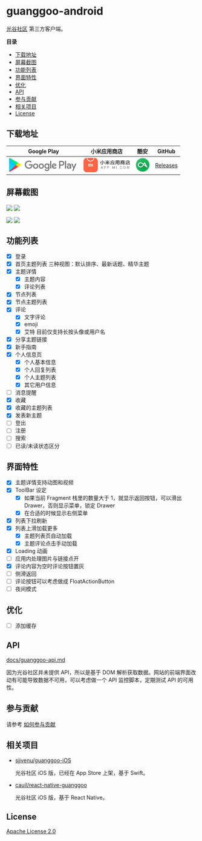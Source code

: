 # guanggoo-android

[光谷社区](http://www.guanggoo.com) 第三方客户端。

**目录**
<!-- vim-markdown-toc GFM -->

* [下载地址](#下载地址)
* [屏幕截图](#屏幕截图)
* [功能列表](#功能列表)
* [界面特性](#界面特性)
* [优化](#优化)
* [API](#api)
* [参与贡献](#参与贡献)
* [相关项目](#相关项目)
* [License](#license)

<!-- vim-markdown-toc -->

## 下载地址

| Google Play                                                                                                                                                                                | 小米应用商店                                                                                                                                                    | 酷安                                                                                                                                             | GitHub                                                           |
|--------------------------------------------------------------------------------------------------------------------------------------------------------------------------------------------|-----------------------------------------------------------------------------------------------------------------------------------------------------------------|--------------------------------------------------------------------------------------------------------------------------------------------------|------------------------------------------------------------------|
| <a href="https://play.google.com/store/apps/details?id=org.mazhuang.guanggoo" target="_blank"><img alt="Google Play" width="183px" height="39px" src="./assets/image/play-store.png"/></a> | <a href="http://app.mi.com/details?id=org.mazhuang.guanggoo" target="_blank"><img alt="小米应用商店" height="39px" src="./assets/image/xiaomi-market.png"/></a> | <a href="https://www.coolapk.com/apk/org.mazhuang.guanggoo" target="_blank"><img alt="酷安" height="39px" src="./assets/image/coolapk.png"/></a> | [Releases](https://github.com/mzlogin/guanggoo-android/releases) |

## 屏幕截图

<img width="360" src="http://mazhuang.org/guanggoo-android/screenshots/topic-list.png" align=center /> <img width="360" src="http://mazhuang.org/guanggoo-android/screenshots/topic-detail.png" align=center />

<img width="360" src="http://mazhuang.org/guanggoo-android/screenshots/nodes-list.png" align=center /> <img width="360" src="http://mazhuang.org/guanggoo-android/screenshots/drawer.png" align=center />

## 功能列表

- [x] 登录
- [x] 首页主题列表
    三种视图：默认排序、最新话题、精华主题
- [x] 主题详情
    - [x] 主题内容
    - [x] 评论列表
- [x] 节点列表
- [x] 节点主题列表
- [x] 评论
    - [x] 文字评论
    - [x] emoji
    - [x] 艾特
        目前仅支持长按头像或用户名
- [x] 分享主题链接
- [x] 新手指南
- [x] 个人信息页
    - [x] 个人基本信息
    - [x] 个人回复列表
    - [x] 个人主题列表
    - [x] 其它用户信息
- [ ] 消息提醒
- [x] 收藏
- [x] 收藏的主题列表
- [x] 发表新主题
- [ ] 登出
- [ ] 注册
- [ ] 搜索
- [ ] 已读/未读状态区分

## 界面特性

- [x] 主题详情支持动图和视频
- [x] ToolBar 设定
    - [x] 如果当前 Fragment 栈里的数量大于 1，就显示返回按钮，可以滑出 Drawer，否则显示菜单，锁定 Drawer
    - [x] 在合适的时候显示右侧菜单
- [x] 列表下拉刷新
- [x] 列表上滑加载更多
    - [x] 主题列表页自动加载
    - [x] 主题评论点击手动加载
- [x] Loading 动画
- [ ] 应用内处理图片与链接点开
- [x] 评论内容为空时评论按钮置灰
- [ ] 侧滑返回
- [ ] 评论按钮可以考虑做成 FloatActionButton
- [ ] 夜间模式

## 优化

- [ ] 添加缓存

## API

[docs/guanggoo-api.md](./docs/guanggoo-api.md)

因为光谷社区并未提供 API，所以是基于 DOM 解析获取数据。网站的前端界面改动有可能导致数据不可用，可以考虑做一个 API 监控脚本，定期测试 API 的可用性。

## 参与贡献

请参考 [如何参与贡献](./CONTRIBUTING.md)

## 相关项目

* [sjjvenu/guanggoo-iOS](https://github.com/sjjvenu/guanggoo-iOS)

    光谷社区 iOS 版，已经在 App Store 上架，基于 Swift。

* [cauil/react-native-guanggoo](https://github.com/cauil/react-native-guanggoo)

    光谷社区 iOS 版，基于 React Native。

## License

[Apache License 2.0](https://github.com/mzlogin/guanggoo-android/blob/master/LICENSE)

